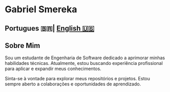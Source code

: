 # Gabriel Smereka

## Portugues 🇧🇷| [English 🇺🇸](https://github.com/gsmereka/gsmereka/blob/main/README_en.md)  

## Sobre Mim

Sou um estudante de Engenharia de Software dedicado a aprimorar minhas habilidades técnicas. Atualmente, estou buscando experiência profissional para aplicar e expandir meus conhecimentos.

Sinta-se à vontade para explorar meus repositórios e projetos. Estou sempre aberto a colaborações e oportunidades de aprendizado.
